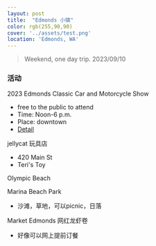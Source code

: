 ```yaml
---
layout: post
title:  "Edmonds 小镇"
color: rgb(255,90,90)
cover: '../assets/test.png'
location: 'Edmonds, WA'
---
```


> Weekend, one day trip. 2023/09/10

### 活动

2023 Edmonds Classic Car and Motorcycle Show
* free to the public to attend
* Time: Noon-6 p.m.
* Place: downtown
* [Detail](https://myedmondsnews.com/2023/09/2023-edmonds-classic-car-motorcycle-show-what-you-need-to-know/)

jellycat 玩具店
* 420 Main St
* Teri's Toy

Olympic Beach

Marina Beach Park
* 沙滩，草地，可以picnic，日落

Market Edmonds 网红龙虾卷
* 好像可以网上提前订餐